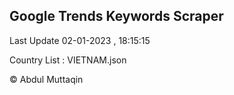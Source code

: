 

## Google Trends Keywords Scraper 
 
Last Update 02-01-2023 , 18:15:15

Country List :
VIETNAM.json



© Abdul Muttaqin 
